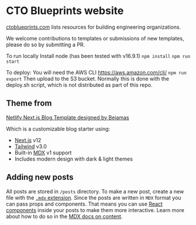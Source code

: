 # CTO Blueprints website

[ctoblueprints.com](https://ctoblueprints.com) lists resources for building engineering organizations.

We welcome contributions to templates or submissions of new templates, please do so by submitting a PR.

To run locally 
Install node (has been tested with v16.9.1)
`npm install`
`npm run start`

To deploy:
You will need the AWS CLI https://aws.amazon.com/cli/
`npm run export`
Then upload to the S3 bucket. Normally this is done with the deploy.sh script, which is not distributed as part of this repo.


## Theme from 
[Netlify Next.js Blog Template designed by Bejamas](https://github.com/netlify-templates/nextjs-blog-theme)

Which is a customizable blog starter using:

- [Next.js](https://github.com/vercel/next.js) v12
- [Tailwind](https://tailwindcss.com/) v3.0
- Built-in [MDX](https://mdxjs.com/) v1 support
- Includes modern design with dark & light themes



## Adding new posts
All posts are stored in `/posts` directory. To make a new post, create a new file with the [`.mdx` extension](https://mdxjs.com/).
Since the posts are written in `MDX` format you can pass props and components. That means you can use [React components](https://reactjs.org/docs/components-and-props.html) inside your posts to make them more interactive. Learn more about how to do so in the [MDX docs on content](https://mdxjs.com/docs/using-mdx/#components).
